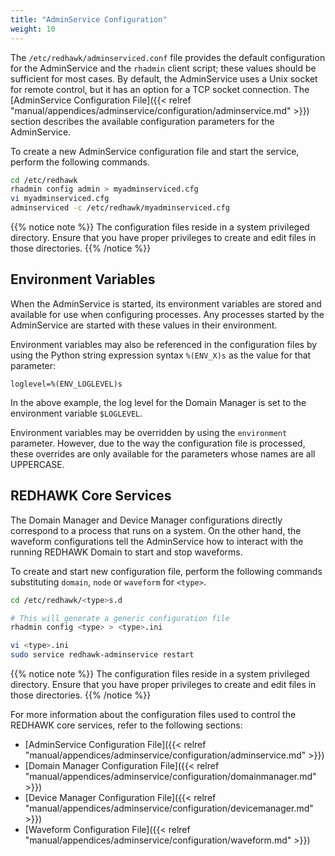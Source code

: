 ```yaml
---
title: "AdminService Configuration"
weight: 10
---
```


The `/etc/redhawk/adminserviced.conf` file provides the default configuration for the AdminService and the `rhadmin` client script; these values should be sufficient for most cases. By default, the AdminService uses a Unix socket for remote control, but it has an option for a TCP socket connection. The [AdminService Configuration File]({{< relref "manual/appendices/adminservice/configuration/adminservice.md" >}}) section describes the available configuration parameters for the AdminService.

To create a new AdminService configuration file and start the service, perform the following commands.  
```sh
cd /etc/redhawk
rhadmin config admin > myadminserviced.cfg
vi myadminserviced.cfg
adminserviced -c /etc/redhawk/myadminserviced.cfg
```

{{% notice note %}}
The configuration files reside in a system privileged directory. Ensure that you have proper privileges to create and edit files in those directories.
{{% /notice %}}

## Environment Variables

When the AdminService is started, its environment variables are stored and available for use when configuring processes. Any processes started by the AdminService are started with these values in their environment.

Environment variables may also be referenced in the configuration files by using the Python string expression syntax `%(ENV_X)s` as the value for that parameter:
```
loglevel=%(ENV_LOGLEVEL)s
```  
In the above example, the log level for the Domain Manager is set to the environment variable `$LOGLEVEL`.  

Environment variables may be overridden by using the `environment` parameter. However, due to the way the configuration file is processed, these overrides are only available for the parameters whose names are all UPPERCASE.  

## REDHAWK Core Services

The Domain Manager and Device Manager configurations directly correspond to a process that runs on a system. On the other hand, the waveform configurations tell the AdminService how to interact with the running REDHAWK Domain to start and stop waveforms.

To create and start new configuration file, perform the following commands substituting `domain`, `node` or `waveform` for `<type>`.
```sh
cd /etc/redhawk/<type>s.d

# This will generate a generic configuration file
rhadmin config <type> > <type>.ini

vi <type>.ini
sudo service redhawk-adminservice restart
```

{{% notice note %}}
The configuration files reside in a system privileged directory. Ensure that you have proper privileges to create and edit files in those directories.
{{% /notice %}}

For more information about the configuration files used to control the REDHAWK core services, refer to the following sections:

- [AdminService Configuration File]({{< relref "manual/appendices/adminservice/configuration/adminservice.md" >}})
- [Domain Manager Configuration File]({{< relref "manual/appendices/adminservice/configuration/domainmanager.md" >}})
- [Device Manager Configuration File]({{< relref "manual/appendices/adminservice/configuration/devicemanager.md" >}})
- [Waveform Configuration File]({{< relref "manual/appendices/adminservice/configuration/waveform.md" >}})
